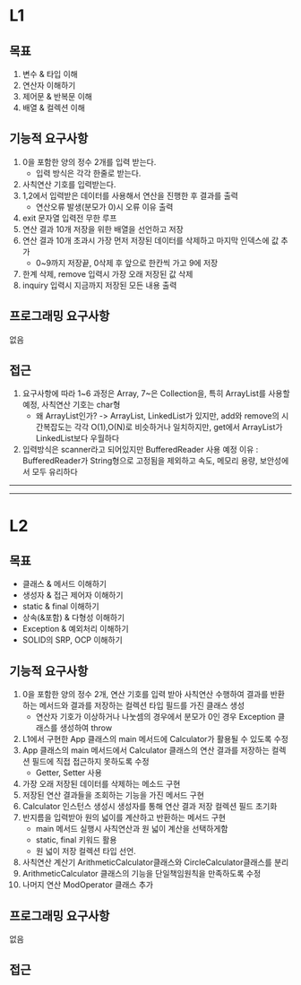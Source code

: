 # L1
## 목표
1. 변수 & 타입 이해
2. 연산자 이해하기
3. 제어문 & 반복문 이해
4. 배열 & 컬렉션 이해

## 기능적 요구사항
1. 0을 포함한 양의 정수 2개를 입력 받는다.
    - 입력 방식은 각각 한줄로 받는다.
2. 사칙연산 기호를 입력받는다.
3. 1,2에서 입력받은 데이터를 사용해서 연산을 진행한 후 결과를 출력
    - 연산오류 발생(분모가 0)시 오류 이유 출력
4. exit 문자열 입력전 무한 루프
5. 연산 결과 10개 저장을 위한 배열을 선언하고 저장
6. 연산 결과 10개 초과시 가장 먼저 저장된 데이터를 삭제하고 마지막 인덱스에 값 추가
    - 0~9까지 저장끝, 0삭제 후 앞으로 한칸씩 가고 9에 저장
7. 한계 삭제, remove 입력시 가장 오래 저장된 값 삭제
8. inquiry 입력시 지금까지 저장된 모든 내용 출력

## 프로그래밍 요구사항
없음

## 접근
1. 요구사항에 따라 1~6 과정은 Array, 7~은 Collection을, 특히 ArrayList를 사용할 예정, 사칙연산 기호는 char형
    - 왜 ArrayList인가? -> ArrayList, LinkedList가 있지만, add와 remove의 시간복잡도는 각각 O(1),O(N)로 비슷하거나 일치하지만, get에서 ArrayList가 LinkedList보다 우월하다
2. 입력방식은 scanner라고 되어있지만 BufferedReader 사용 예정
   이유 : BufferedReader가 String형으로 고정됨을 제외하고 속도, 메모리 용량, 보안성에서 모두 유리하다
---
---

# L2
## 목표
- 클래스 & 메서드 이해하기
- 생성자 & 접근 제어자 이해하기
- static & final 이해하기
- 상속(&포함) & 다형성 이해하기
- Exception & 예외처리 이해하기
- SOLID의 SRP, OCP 이해하기

## 기능적 요구사항
1. 0을 포함한 양의 정수 2개, 연산 기호를 입력 받아 사칙연산 수행하여 결과를 반환하는 메서드와 결과를 저장하는 컬렉션 타입 필드를 가진 클래스 생성
   - 연산자 기호가 이상하거나 나눗셈의 경우에서 분모가 0인 경우 Exception 클래스를 생성하여 throw
2. L1에서 구현한 App 클래스의 main 메서드에 Calculator가 활용될 수 있도록 수정
3. App 클래스의 main 메서드에서 Calculator 클래스의 연산 결과를 저장하는 컬렉션 필드에 직접 접근하지 못하도록 수정
   - Getter, Setter 사용
4. 가장 오래 저장된 데이터를 삭제하는 메소드 구현
5. 저장된 연산 결과들을 조회하는 기능을 가진 메서드 구현
6. Calculator 인스턴스 생성시 생성자를 통해 연산 결과 저장 컬렉션 필드 초기화
7. 반지름을 입력받아 원의 넓이를 계산하고 반환하는 메서드 구현
   - main 메서드 실행시 사칙연산과 원 넓이 계산을 선택하게함
   - static, final 키워드 활용
   - 원 넓이 저장 컬렉션 타입 선언.
8. 사칙연산 계산기 ArithmeticCalculator클래스와 CircleCalculator클래스를 분리
9. ArithmeticCalculator 클래스의 기능을 단일책임원칙을 만족하도록 수정
10. 나머지 연산 ModOperator 클래스 추가
## 프로그래밍 요구사항
없음

## 접근

